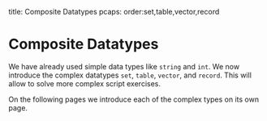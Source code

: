 title: Composite Datatypes
pcaps: 
order:set,table,vector,record

Composite Datatypes
===================

We have already used simple data types like `string` and `int`. 
We now introduce the complex datatypes
`set`, `table`, `vector`, and `record`. This will allow to solve more
complex script exercises.

On the following pages we introduce each of the complex types on its own page.
